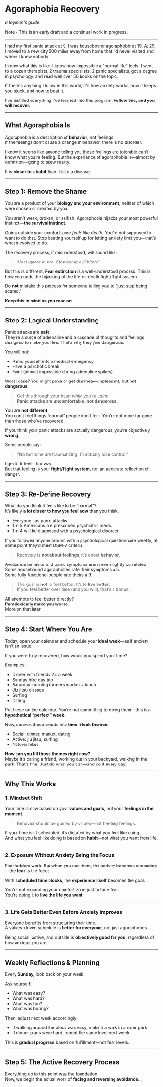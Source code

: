 
# Agoraphobia Recovery  
_a laymen's guide._

Note - This is an early draft and a continual work in progress. 

---

I had my first panic attack at 9. I was housebound agoraphobic at 19. At 29, I moved to a new city 500 miles away from home that I'd never visited and where I knew nobody.  

I know what this is like. I know how impossible a "normal life" feels. I went to a dozen therapists, 2 trauma specialists, 2 panic specialists, got a degree in psychology, and read well over 50 books on the topic.  

If there's anything I know in this world, it's how anxiety works, how it keeps you stuck, and how to beat it.

I've distilled everything I've learned into this program. **Follow this, and you will recover.**

---

## What Agoraphobia Is

Agoraphobia is a description of **behavior**, not feelings.  
If the feelings don’t cause a change in behavior, there is no disorder.  

I know it seems like anyone telling you these feelings are tolerable can’t know what you’re feeling. But the experience of agoraphobia is—almost by definition—going to skew reality.

It is **closer to a habit** than it is to a disease.

---

## Step 1: Remove the Shame

You are a product of your **biology and your environment**, neither of which were chosen or created by you.  

You aren’t weak, broken, or selfish. Agoraphobia hijacks your most powerful instinct—**the survival instinct**.  

Going outside your comfort zone *feels like death*. You’re not supposed to want to do that. Stop beating yourself up for letting anxiety limit you—that’s what it evolved to do.

The recovery process, if misunderstood, will sound like:  
> _"Just ignore it, bro. Stop being a lil bitch."_

But this is different. **Fear extinction** is a well-understood process. This is how you undo the hijacking of the life-or-death fight/flight system.  

Do **not** mistake this process for someone telling you to "just stop being scared."

**Keep this in mind as you read on.**

---

## Step 2: Logical Understanding

Panic attacks are **safe**.  
They’re a surge of adrenaline and a cascade of thoughts and feelings designed to make you flee. That’s why they *feel* dangerous.

You will not:
- Panic yourself into a medical emergency
- Have a psychotic break
- Faint (almost impossible during adrenaline spikes)

Worst case? You might puke or get diarrhea—unpleasant, but **not dangerous**.

> Get this through your head *while you're calm*:  
> **Panic attacks are uncomfortable, not dangerous.**

You are **not different**.  
You don’t feel things “normal” people don’t feel. You’re not more far gone than those who’ve recovered.

If you think your panic attacks are actually dangerous, you’re objectively **wrong**.

Some people say:
> "No but mine are traumatizing. I’ll actually lose control."

I get it. It feels that way.  
But that feeling is your **fight/flight system**, not an accurate reflection of danger.

---

## Step 3: Re-Define Recovery

What do you think it feels like to be “normal”?  
It’s likely **a lot closer to how you feel now** than you think.

- Everyone has panic attacks.
- 1 in 5 Americans are prescribed psychiatric meds.
- 1 in 4 will be diagnosed with a psychological disorder.

If you followed anyone around with a psychological questionnaire weekly, at some point they’d meet DSM-V criteria.

> Recovery is **not about feelings**, it’s about **behavior**.

Avoidance behavior and panic symptoms aren’t even tightly correlated.  
Some housebound agoraphobes rate their symptoms a 5.  
Some fully functional people rate theirs a 9.

> The goal is **not** to feel better. It’s to **live better**.  
> If you feel better over time (and you will), that’s a bonus.

All attempts to feel better directly?  
**Paradoxically make you worse.**  
More on that later.

---

## Step 4: Start Where You Are

Today, open your calendar and schedule your **ideal week**—as if anxiety isn’t an issue.

If you were fully recovered, how would you spend your time?

Examples:

- Dinner with friends 2× a week  
- Sunday hike day trip  
- Saturday morning farmers market + lunch  
- Jiu jitsu classes  
- Surfing  
- Dating  

Put these on the calendar. You’re not committing to doing them—this is a **hypothetical “perfect” week**.

Now, convert those events into **time-block themes**:

- Social: dinner, market, dating  
- Active: jiu jitsu, surfing  
- Nature: hikes  

**How can you fill those themes right now?**  
Maybe it’s calling a friend, working out in your backyard, walking in the park. That’s fine. Just do what you can—and do it every day.

---

## Why This Works

### 1. **Mindset Shift**

Your time is now based on your **values and goals**, not your **feelings in the moment**.  

> Behavior should be guided by values—not fleeting feelings.

If your time isn’t scheduled, it’s dictated by what you feel like doing.  
And what you feel like doing is based on **habit**—not what you want from life.

---

### 2. **Exposure Without Anxiety Being the Focus**

Fear ladders work. But when you use them, the activity becomes secondary—the **fear** is the focus.

With **scheduled time blocks**, the **experience itself** becomes the goal.  

You’re not expanding your comfort zone just to face fear.  
You’re doing it to **live the life you want**.

---

### 3. **Life Gets Better Even Before Anxiety Improves**

Everyone benefits from structuring their time.  
A values-driven schedule is **better for everyone**, not just agoraphobes.

Being social, active, and outside is **objectively good for you**, regardless of how anxious you are.

---

## Weekly Reflections & Planning

Every **Sunday**, look back on your week.

Ask yourself:
- What was easy?
- What was hard?
- What was fun?
- What was boring?

Then, adjust next week accordingly:

- If walking around the block was easy, make it a walk in a nicer park  
- If dinner plans were hard, repeat the same level next week

This is **gradual progress** based on fulfillment—not fear levels.

---

## Step 5: The Active Recovery Process

Everything up to this point was the foundation.  
Now, we begin the actual work of **facing and reversing avoidance**...


